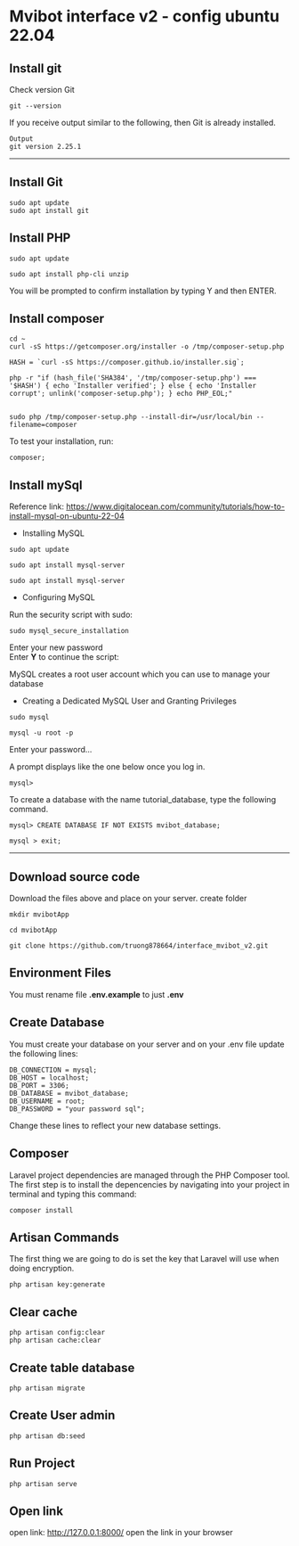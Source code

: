 # <strong>Mvibot interface v2 - config ubuntu 22.04</strong>

## <strong>Install git</strong>

Check version Git

```tsx
git --version
```

If you receive output similar to the following, then Git is already installed.

```tsx
Output
git version 2.25.1
```

---

## <strong>Install Git</strong>

```tsx
sudo apt update
sudo apt install git
```

## <strong>Install PHP</strong>

```tsx
sudo apt update
```

```tsx
sudo apt install php-cli unzip
```

You will be prompted to confirm installation by typing Y and then ENTER.

## <strong>Install composer</strong>

```tsx
cd ~
curl -sS https://getcomposer.org/installer -o /tmp/composer-setup.php
```

```tsx
HASH = `curl -sS https://composer.github.io/installer.sig`;
```

```tsx
php -r "if (hash_file('SHA384', '/tmp/composer-setup.php') === '$HASH') { echo 'Installer verified'; } else { echo 'Installer corrupt'; unlink('composer-setup.php'); } echo PHP_EOL;"
```

```tsx

sudo php /tmp/composer-setup.php --install-dir=/usr/local/bin --filename=composer
```

To test your installation, run:

```tsx
composer;
```

## <strong>Install mySql</strong>

Reference link: https://www.digitalocean.com/community/tutorials/how-to-install-mysql-on-ubuntu-22-04

-   Installing MySQL

```tsx
sudo apt update
```

```tsx
sudo apt install mysql-server
```

```tsx
sudo apt install mysql-server
```

-   Configuring MySQL

Run the security script with sudo:

```tsx
sudo mysql_secure_installation
```

Enter your new password
<br>
Enter <strong>Y</strong> to continue the script:

MySQL creates a root user account which you can use to manage your database

-   Creating a Dedicated MySQL User and Granting Privileges

```tsx
sudo mysql
```

```tsx
mysql -u root -p
```

Enter your password...

A prompt displays like the one below once you log in.

```tsx
mysql>
```

To create a database with the name tutorial_database, type the following command.

```tsx
mysql> CREATE DATABASE IF NOT EXISTS mvibot_database;
```

```tsx
mysql > exit;
```

---

## <strong>Download source code</strong>

Download the files above and place on your server.
create folder

```tsx
mkdir mvibotApp
```

```tsx
cd mvibotApp
```

```tsx
git clone https://github.com/truong878664/interface_mvibot_v2.git
```

## <strong>Environment Files</strong>

You must rename file <strong>.env.example</strong> to just <strong>.env</strong>

## <strong>Create Database</strong>

You must create your database on your server and on your .env file update the following lines:

```tsx
DB_CONNECTION = mysql;
DB_HOST = localhost;
DB_PORT = 3306;
DB_DATABASE = mvibot_database;
DB_USERNAME = root;
DB_PASSWORD = "your password sql";
```

Change these lines to reflect your new database settings.

## <strong>Composer</strong>

Laravel project dependencies are managed through the PHP Composer tool. The first step is to install the depencencies by navigating into your project in terminal and typing this command:

```tsx
composer install
```

## <strong>Artisan Commands</strong>

The first thing we are going to do is set the key that Laravel will use when doing encryption.

```tsx
php artisan key:generate
```

## <strong>Clear cache</strong>

```tsx
php artisan config:clear
php artisan cache:clear
```

## <strong>Create table database</strong>

```tsx
php artisan migrate
```

## <strong>Create User admin</strong>

```tsx
php artisan db:seed
```

## <strong>Run Project</strong>

```tsx
php artisan serve
```

## <strong>Open link</strong>

open link: http://127.0.0.1:8000/ open the link in your browser
